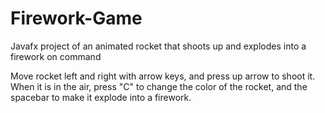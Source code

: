# Firework-Game
Javafx project of an animated rocket that shoots up and explodes into a firework on command

Move rocket left and right with arrow keys, and press up arrow to shoot it. When it is in the air, press "C" to change the color of the rocket, and the spacebar to make it explode into a firework.
